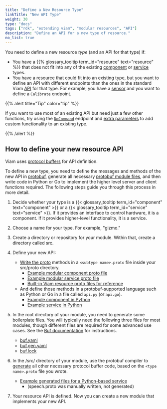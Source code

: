 ```yaml
---
title: "Define a New Resource Type"
linkTitle: "New API Type"
weight: 30
type: "docs"
tags: ["rdk", "extending viam", "modular resources", "API"]
description: "Define an API for a new type of resource."
no_list: true
---
```


You need to define a new resource *type* (and an API for that type) if:

- You have a {{% glossary_tooltip term_id="resource" text="resource" %}} that does not fit into any of the existing [component](/components/) or [service](/services/) types.
- You have a resource that could fit into an existing type, but you want to define an API with different endpoints than the ones in the standard Viam [API](/program/apis/) for that type.
For example, you have a [sensor](/components/sensor/) and you want to define a `Calibrate` endpoint.

{{% alert title="Tip" color="tip" %}}

If you want to use most of an existing API but need just a few other functions, try using the [`DoCommand`](/program/apis/#docommand) endpoint and [extra parameters](/program/use-extra-params/) to add custom functionality to an existing type.

{{% /alert %}}

## How to define your new resource API

Viam uses [protocol buffers](https://protobuf.dev/) for API definition.

To define a new type, you need to define the messages and methods of the new API in [protobuf](https://github.com/protocolbuffers/protobuf), generate all necessary [protobuf module files](https://buf.build/docs/generate/usage/), and then write code in Python or Go to implement the higher level server and client functions required.
The following steps guide you through this process in more detail.

1. Decide whether your type is a {{< glossary_tooltip term_id="component" text="component" >}} or a {{< glossary_tooltip term_id="service" text="service" >}}.
  If it provides an interface to control hardware, it is a component.
  If it provides higher-level functionality, it is a service.
1. Choose a name for your type.
  For example, "gizmo."
1. Create a directory or repository for your module.
  Within that, create a directory called <file>src</file>.
1. Define your new API:

    - [Write the proto](https://protobuf.dev/programming-guides/proto3/) methods in a `<subtype name>.proto` file inside your <file>src/proto</file> directory.
      - [Example modular component proto file](https://github.com/viamrobotics/viam-python-sdk/blob/main/examples/module/src/proto/gizmo.proto)
      - [Example modular service proto file](https://github.com/viam-labs/speech/blob/main/src/proto/speech.proto)
      - [Built-in Viam resource proto files for reference](https://github.com/viamrobotics/api/tree/main/proto/viam)
    - And define those methods in a protobuf-supported language such as Python or Go in a file called `api.py` (or `api.go`).
      - [Example component in Python](https://github.com/viamrobotics/viam-python-sdk/blob/main/examples/module/src/gizmo/api.py)
      - [Example service in Python](https://github.com/viam-labs/speech/blob/main/src/speech/api.py)

1. In the root directory of your module, you need to generate some boilerplate files.
  You will typically need the following three files for most modules, though different files are required for some advanced use cases.
  See the [Buf documentation](https://buf.build/docs/generate/usage/) for instructions.

    - [<file>buf.yaml</file>](https://buf.build/docs/configuration/v1/buf-gen-yaml/)
    - [<file>buf.gen.yaml</file>](https://buf.build/docs/configuration/v1/buf-gen-yaml/)
    - [<file>buf.lock</file>](https://buf.build/docs/configuration/v1/buf-lock/)

5. In the <file>/src/</file> directory of your module, use the protobuf compiler to [generate](https://buf.build/docs/tutorials/getting-started-with-buf-cli/#generate-code) all other necessary protocol buffer code, based on the `<type name>.proto` file you wrote.

    - [Example generated files for a Python-based service](https://github.com/viam-labs/speech/tree/main/src/proto)
      - (<file>speech.proto</file> was manually written, not generated)

6. Your resource API is defined.
  Now you can create a new module <!-- insert link! --> that implements your new API.

